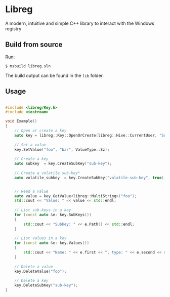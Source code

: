 # Libreg

A modern, intuitive and simple C++ library to interact with the Windows registry

## Build from source

Run:
```
$ msbuild libreg.sln
```

The build output can be found in the `lib` folder.

## Usage


```C++

#include <libreg/Key.h>
#include <iostream>

void Example()
{
	// Open or create a key
	auto key = libreg::Key::OpenOrCreate(libreg::Hive::CurrentUser, "Software\\libreg", Access::AllAccess);
	
	// Set a value
	key.SetValue("foo", "bar", ValueType::Sz);
	
	// Create a key
	auto subkey  = key.CreateSubKey("sub-key");
	
	// Create a volatile sub-key*	
	auto volatile_subkey  = key.CreateSubKey("volatile-sub-key", true);


	// Read a value
	auto value = key.GetValue<libreg::MultiString>("foo");
	std::cout << "Value: " << value << std::endl;
	
	// List sub-keys in a key
	for (const auto &e: key.SubKeys())
	{
		std::cout << "Subkey: " << e.Path() << std::endl;
	}
	
	// List values in a key
	for (const auto &e: key.Values())
	{
		std::cout << "Name: " << e.first << ", type: " << e.second << std::endl;
	}
	
	// Delete a value
	key.DeleteValue("foo");
	
	// Delete a key
	key.DeleteSubKey("sub-key");
}
```